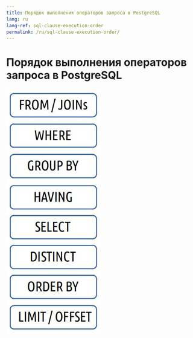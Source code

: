 ```yaml
---
title: Порядок выполнения операторов запроса в PostgreSQL
lang: ru
lang-ref: sql-clause-execution-order
permalink: /ru/sql-clause-execution-order/
---
```


# Порядок выполнения операторов запроса в PostgreSQL

![](/images/ru/postgresql_clause_execution_order.jpg)



